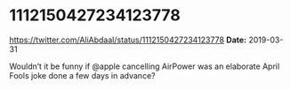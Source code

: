 # 1112150427234123778
https://twitter.com/AliAbdaal/status/1112150427234123778
**Date:** 2019-03-31

Wouldn’t it be funny if @apple cancelling AirPower was an elaborate April Fools joke done a few days in advance?
